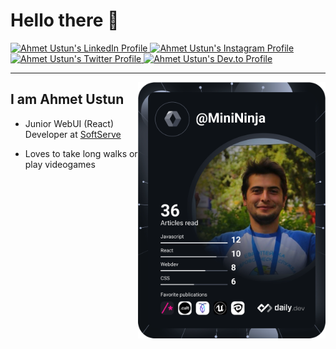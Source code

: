 # Hello there 👋

<div align="left">
  <a href="https://www.linkedin.com/in/ahmet-ustun/" target="_blank">
    <img
      src="https://img.shields.io/badge/LinkedIn-0077B5?style=for-the-badge&logo=linkedin&logoColor=white"
      alt="Ahmet Ustun's LinkedIn Profile"
    />
  </a>
  <a href="https://www.instagram.com/ahmet.ustunt/" target="_blank">
    <img
      src="https://img.shields.io/badge/Instagram-E4405F?style=for-the-badge&logo=instagram&logoColor=white"
      alt="Ahmet Ustun's Instagram Profile"
    />
  </a>
  <a href="https://twitter.com/ahmetustunt" target="_blank">
    <img
      src="https://img.shields.io/badge/Twitter-1DA1F2?style=for-the-badge&logo=twitter&logoColor=white"
      alt="Ahmet Ustun's Twitter Profile"
    />
  </a>
  <a href="https://dev.to/ahmetustun" target="_blank">
    <img
      src="https://img.shields.io/badge/dev.to-0A0A0A?style=for-the-badge&logo=dev.to&logoColor=white"
      alt="Ahmet Ustun's Dev.to Profile"
    />
  </a>
  <hr/>
  <a href="https://app.daily.dev/MiniNinja" target="_blank">
    <img 
      src="https://github.com/ahmet-ustun/ahmet-ustun/blob/main/devcard.svg" 
      width="300"
      align="right"
      alt="Ahmet Ustun's Dev Card"
     />
  </a>
</div>

## I am Ahmet Ustun

- Junior WebUI (React) Developer at [SoftServe](https://www.softserveinc.com/en-us)

- Loves to take long walks or play videogames
